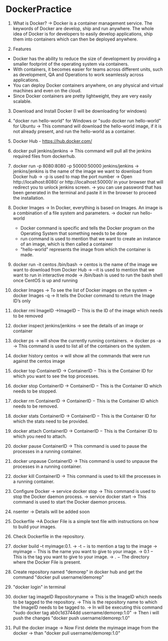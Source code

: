 # DockerPractice

1. What is Docker?
-> Docker is a container management service. The keywords of Docker are develop, ship and run anywhere. The whole idea of Docker is for developers to easily develop applications, ship them into containers which can then be deployed anywhere.

2. Features
- Docker has the ability to reduce the size of development by providing a smaller footprint of the operating system via containers.
- With containers, it becomes easier for teams across different units, such as development, QA and Operations to work seamlessly across applications.
- You can deploy Docker containers anywhere, on any physical and virtual machines and even on the cloud.
- Since Docker containers are pretty lightweight, they are very easily scalable.

3. Download and Install Docker (I will be downloading for windows)

4. "docker run hello-world" for Windows or "sudo docker run hello-world" for Ubuntu
-> This command will download the hello-world image, if it is not already present, and run the hello-world as a container.

5. Docker Hub - https://hub.docker.com/

6. docker pull jenkins/jenkins
-> This command will pull all the jenkins required files from dockerhub.

7. docker run -p 8080:8080 -p 50000:50000 jenkins/jenkins
-> jenkins/jenkins is the name of the image we want to download from Docker hub
-> -p is used to map the port number
-> Open http://localhost:8080/ or http://localhost:50000/ in your browser that will redirect you to unlock jenkins screen.
-> you can use password that has been generated in the terminal and paste it in the browser to proceed the installation.

8. Docker Images
-> In Docker, everything is based on Images. An image is a combination of a file system and parameters.
-> docker run hello-world 
    - Docker command is specific and tells the Docker program on the Operating System that something needs to be done
    - run command is used to mention that we want to create an instance of an image, which is then called a container
    - "hello-world" represents the image from which the container is made.

9. docker run -it centos /bin/bash
-> centos is the name of the image we want to download from Docker Hub
-> ─it is used to mention that we want to run in interactive mode
-> /bin/bash is used to run the bash shell once CentOS is up and running

10. docker Images
-> To see the list of Docker images on the system
-> docker Images -q -> It tells the Docker command to return the Image ID’s only

11. docker rmi ImageID
->ImageID − This is the ID of the image which needs to be removed

12. docker inspect jenkins/jenkins
-> see the details of an image or container

13. docker ps
-> will show the currently running containers.
-> docker ps -a -> This command is used to list all of the containers on the system.

14. docker history centos
-> will show all the commands that were run against the centos image

15. docker top ContainerID 
-> ContainerID − This is the Container ID for which you want to see the top processes.

16. docker stop ContainerID 
-> ContainerID − This is the Container ID which needs to be stopped.

17. docker rm ContainerID 
-> ContainerID − This is the Container ID which needs to be removed.

18. docker stats ContainerID 
-> ContainerID − This is the Container ID for which the stats need to be provided.

19. docker attach ContainerID 
-> ContainerID − This is the Container ID to which you need to attach.

20. docker pause ContainerID 
-> This command is used to pause the processes in a running container.

21. docker unpause ContainerID
-> This command is used to unpause the processes in a running container.

22. docker kill ContainerID
-> This command is used to kill the processes in a running container.

23. Configure Docker
-> service docker stop -> This command is used to stop the Docker daemon process.
-> service docker start  -> This command is used to start the Docker daemon process.

24. nsenter 
-> Details will be added soon

25. Dockerfile
->A Docker File is a simple text file with instructions on how to build your images.

26. Check Dockerfile in the repository.

27. docker build –t myimage:0.1. 
-> -t − is to mention a tag to the image
-> myimage − This is the name you want to give to your image.
-> 0.1 − This is the tag you want to give to your image.
-> . − The directory where the Docker File is present.

28. Create repository named "demorep" in docker hub and get the command "docker pull username/demorep"

29. "docker login" in terminal  

30. docker tag imageID Repositoryname 
-> This is the ImageID which needs to be tagged to the repository.
-> This is the repository name to which the ImageID needs to be tagged to.
-> In will be executing this command "sudo docker tag ab0c1d3744dd username/demorep:1.0"
-> Then i will push the changes "docker push username/demorep:1.0"

31. Pull the docker image
-> Now First delete the myimage image from the docker
-> than "docker pull username/demorep:1.0"
